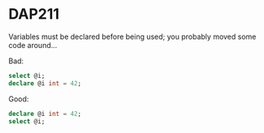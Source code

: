 ﻿# DAP211

Variables must be declared before being used; you probably moved some code around...

Bad:

``` sql
select @i;
declare @i int = 42;
```

Good:

``` sql
declare @i int = 42;
select @i;
```